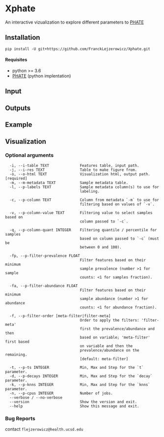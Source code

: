 # Xphate

An interactive vizualization to explore different parameters to [PHATE](https://phate.readthedocs.io/en/stable/index.html)

## Installation

```
pip install -U git+https://github.com/FranckLejzerowicz/Xphate.git
```
#### Requisites

* python >= 3.6
* [PHATE](https://phate.readthedocs.io/en/stable/index.html) (python implentation)

## Input
    

## Outputs



## Example


## Visualization



### Optional arguments

```
  -i, --i-table TEXT              Features table, input path.
  -j, --i-res TEXT                Table to make figure from.
  -o, --o-html TEXT               Visualization html, output path.  [required]
  -m, --m-metadata TEXT           Sample metadata table.
  -l, --p-labels TEXT             Sample metadata column(s) to use for
                                  labeling.

  -c, --p-column TEXT             Column from metadata `-m` to use for
                                  filtering based on values of `-v`.

  -v, --p-column-value TEXT       Filtering value to select samples based on
                                  column passed to `-c`.

  -q, --p-column-quant INTEGER    Filtering quantile / percentile for samples
                                  based on column passed to `-c` (must be
                                  between 0 and 100).

  -fp, --p-filter-prevalence FLOAT
                                  Filter features based on their minimum
                                  sample prevalence (number >1 for sample
                                  counts: <1 for samples fraction).

  -fa, --p-filter-abundance FLOAT
                                  Filter features based on their minimum
                                  sample abundance (number >1 for abundance
                                  counts: <1 for abundance fraction).

  -f, --p-filter-order [meta-filter|filter-meta]
                                  Order to apply the filters: 'filter-meta'
                                  first the prevalence/abundance and then
                                  based on variable; 'meta-filter' first based
                                  on variable and then the
                                  prevalence/abundance on the remaining.
                                  [default: meta-filter]

  -t, --p-ts INTEGER              Min, Max and Step for the `t` parameter.
  -d, --p-decays INTEGER          Min, Max and Step for the `decay` parameter.
  -k, --p-knns INTEGER            Min, Max and Step for the `knns` parameter.
  -n, --p-cpus INTEGER            Number of jobs.
  --verbose / --no-verbose
  --version                       Show the version and exit.
  --help                          Show this message and exit.
```

### Bug Reports

contact `flejzerowicz@health.ucsd.edu`